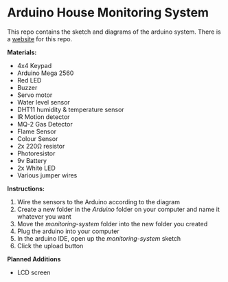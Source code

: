 # Arduino House Monitoring System
This repo contains the sketch and diagrams of the arduino system.
There is a [website](https://marku5a.github.io/science-website/) for this repo.

**Materials:**
* 4x4 Keypad
* Arduino Mega 2560
* Red LED
* Buzzer
* Servo motor
* Water level sensor
* DHT11 humidity & temperature sensor
* IR Motion detector
* MQ-2 Gas Detector
* Flame Sensor
* Colour Sensor
* 2x 220Ω resistor
* Photoresistor
* 9v Battery
* 2x White LED
* Various jumper wires

**Instructions:**
1. Wire the sensors to the Arduino according to the diagram
2. Create a new folder in the *Arduino* folder on your computer and name it whatever you want
3. Move the *monitoring-system* folder into the new folder you created
4. Plug the arduino into your computer
5. In the arduino IDE, open up the *monitoring-system* sketch
6. Click the upload button

**Planned Additions**
* LCD screen
